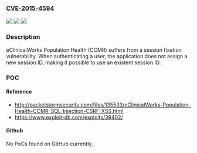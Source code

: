 ### [CVE-2015-4594](https://cve.mitre.org/cgi-bin/cvename.cgi?name=CVE-2015-4594)
![](https://img.shields.io/static/v1?label=Product&message=n%2Fa&color=blue)
![](https://img.shields.io/static/v1?label=Version&message=n%2Fa&color=blue)
![](https://img.shields.io/static/v1?label=Vulnerability&message=n%2Fa&color=brighgreen)

### Description

eClinicalWorks Population Health (CCMR) suffers from a session fixation vulnerability. When authenticating a user, the application does not assign a new session ID, making it possible to use an existent session ID.

### POC

#### Reference
- http://packetstormsecurity.com/files/135533/eClinicalWorks-Population-Health-CCMR-SQL-Injection-CSRF-XSS.html
- https://www.exploit-db.com/exploits/39402/

#### Github
No PoCs found on GitHub currently.

